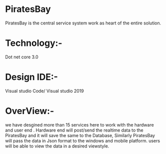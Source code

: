 # PiratesBay
PiratesBay is the central service system work as heart of the entire solution.

# Technology:-
Dot net core 3.0 

# Design IDE:-
Visual studio Code/ Visual studio 2019

# OverView:-

we have desgined more than 15 services here to work with the hardware and user end . 
Hardware end will post/send the realtime data to the PiratesBay and it will save the same to the Database,
Similarly PiratesBay will pass the data in Json format to the windows and mobile platform.
users will be able to view the data in a desired viewstyle.
